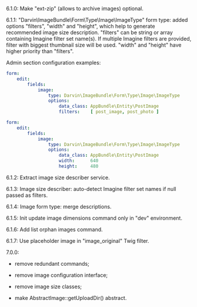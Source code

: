 6.1.0: Make "ext-zip" (allows to archive images) optional.

6.1.1: "Darvin\ImageBundle\Form\Type\Image\ImageType" form type: added options "filters", "width" and "height", which help
 to generate recommended image size description. "filters" can be string or array containing Imagine filter set name(s).
 If multiple Imagine filters are provided, filter with biggest thumbnail size will be used. "width" and "height" have
 higher priority than "filters".
 
Admin section configuration examples:

```yaml
form:
    edit:
        fields:
            image:
                type: Darvin\ImageBundle\Form\Type\Image\ImageType
                options:
                    data_class: AppBundle\Entity\PostImage
                    filters:    [ post_image, post_photo ]
```

```yaml
form:
    edit:
        fields:
            image:
                type: Darvin\ImageBundle\Form\Type\Image\ImageType
                options:
                    data_class: AppBundle\Entity\PostImage
                    width:      640
                    height:     480
```

6.1.2: Extract image size describer service.

6.1.3: Image size describer: auto-detect Imagine filter set names if null passed as filters.

6.1.4: Image form type: merge descriptions.

6.1.5: Init update image dimensions command only in "dev" environment.

6.1.6: Add list orphan images command.

6.1.7: Use placeholder image in "image_original" Twig filter.

7.0.0:

- remove redundant commands;

- remove image configuration interface;

- remove image size classes;

- make AbstractImage::getUploadDir() abstract.
